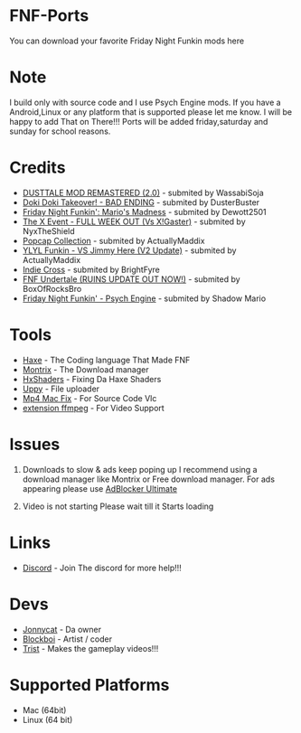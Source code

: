 # FNF-Ports
You can download your favorite Friday Night Funkin mods here 
  
# Note  
I build only with source code and I use Psych Engine mods. If you have a Android,Linux or any platform that is supported please let me know. 
I will be happy to add That on There!!! Ports will be added friday,saturday and sunday for school reasons.

# Credits 
- [DUSTTALE MOD REMASTERED (2.0)](https://gamebanana.com/mods/287084) -  submited by WassabiSoja 
- [Doki Doki Takeover! - BAD ENDING](https://gamebanana.com/mods/386603) -  submited by DusterBuster 
- [Friday Night Funkin': Mario's Madness](https://gamebanana.com/mods/359554) -  submited by Dewott2501 
- [The X Event - FULL WEEK OUT (Vs X!Gaster)](https://gamebanana.com/mods/44385) -  submited by NyxTheShield
- [Popcap Collection](https://gamebanana.com/mods/393540) -  submited by ActuallyMaddix
- [YLYL Funkin - VS Jimmy Here (V2 Update)](https://gamejolt.com/games/ylylfunkin/737235) -  submited by ActuallyMaddix
- [Indie Cross](https://gamejolt.com/games/indiecross/643540) -  submited by BrightFyre
- [FNF Undertale (RUINS UPDATE OUT NOW!)](https://gamebanana.com/mods/342415) -  submited by BoxOfRocksBro 
- [Friday Night Funkin' - Psych Engine](https://gamebanana.com/mods/309789) -  submited by Shadow Mario

# Tools  
 
- [Haxe](https://haxe.org/download/) -  The Coding language That Made FNF 
- [Montrix](https://motrix.app) -  The Download manager
- [HxShaders](https://github.com/ItsyourboyJonnycat/HxShaders) -  Fixing Da Haxe Shaders
- [Uppy](https://uppy.io) -  File uploader 
- [Mp4 Mac Fix](https://github.com/BushTrain460615/MP4-Handler-mac-fix) -  For Source Code Vlc 
- [extension ffmpeg](https://github.com/MasterEric/extension-ffmpeg) -  For Video Support

# Issues 
 
 1. Downloads to slow & ads keep poping up 
 I recommend using a download manager like Montrix or Free download manager. 
 For ads appearing please use [AdBlocker Ultimate](https://chrome.google.com/webstore/detail/adblocker-ultimate/ohahllgiabjaoigichmmfljhkcfikeof?hl=en)
  
 2. Video is not starting 
 Please wait till it Starts loading
 
 # Links 
 - [Discord](https://discord.gg/qchFYzZJKu) -  Join The discord for more help!!!
  
 # Devs 
 - [Jonnycat](https://gamejolt.com/@TheSourceCodeMaster) -  Da owner   
 - [Blockboi](https://github.com/Mr-funkinguy) -  Artist / coder    
 - [Trist](https://www.youtube.com/channel/UCqZGeWSIgpFpmglJpOYAOwQ) - Makes the gameplay videos!!! 

 # Supported Platforms
 - Mac (64bit)
 - Linux (64 bit)
